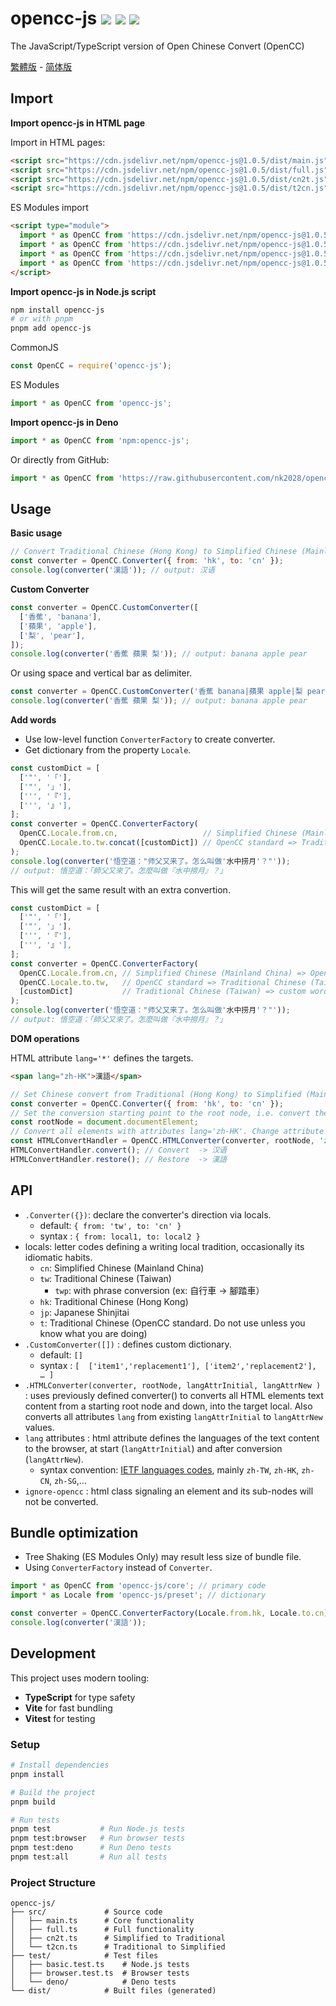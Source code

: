# opencc-js [![](https://badge.fury.io/js/opencc-js.svg)](https://www.npmjs.com/package/opencc-js) [![](https://github.com/nk2028/opencc-js/workflows/Test/badge.svg)](https://github.com/nk2028/opencc-js/actions?query=workflow%3ATest) [![](https://data.jsdelivr.com/v1/package/npm/opencc-js/badge)](https://www.jsdelivr.com/package/npm/opencc-js)

The JavaScript/TypeScript version of Open Chinese Convert (OpenCC)

[繁體版](README-zh-TW.md) - [简体版](README-zh-CN.md)

## Import

**Import opencc-js in HTML page**

Import in HTML pages:

```html
<script src="https://cdn.jsdelivr.net/npm/opencc-js@1.0.5/dist/main.js"></script>     <!-- Core functionality -->
<script src="https://cdn.jsdelivr.net/npm/opencc-js@1.0.5/dist/full.js"></script>     <!-- Full version -->
<script src="https://cdn.jsdelivr.net/npm/opencc-js@1.0.5/dist/cn2t.js"></script>     <!-- For Simplified to Traditional -->
<script src="https://cdn.jsdelivr.net/npm/opencc-js@1.0.5/dist/t2cn.js"></script>     <!-- For Traditional Chinese to Simplified Chinese -->
```

ES Modules import

```html
<script type="module">
  import * as OpenCC from 'https://cdn.jsdelivr.net/npm/opencc-js@1.0.5/dist/main.mjs'; // Core functionality
  import * as OpenCC from 'https://cdn.jsdelivr.net/npm/opencc-js@1.0.5/dist/full.mjs'; // Full version
  import * as OpenCC from 'https://cdn.jsdelivr.net/npm/opencc-js@1.0.5/dist/cn2t.mjs'; // For Simplified to Traditional
  import * as OpenCC from 'https://cdn.jsdelivr.net/npm/opencc-js@1.0.5/dist/t2cn.mjs'; // For Traditional Chinese to Simplified Chinese
</script>
```

**Import opencc-js in Node.js script**

```sh
npm install opencc-js
# or with pnpm
pnpm add opencc-js
```

CommonJS

```javascript
const OpenCC = require('opencc-js');
```

ES Modules

```javascript
import * as OpenCC from 'opencc-js';
```

**Import opencc-js in Deno**

```typescript
import * as OpenCC from 'npm:opencc-js';
```

Or directly from GitHub:

```typescript
import * as OpenCC from 'https://raw.githubusercontent.com/nk2028/opencc-js/main/src/main.ts';
```

## Usage

**Basic usage**

```javascript
// Convert Traditional Chinese (Hong Kong) to Simplified Chinese (Mainland China)
const converter = OpenCC.Converter({ from: 'hk', to: 'cn' });
console.log(converter('漢語')); // output: 汉语
```

**Custom Converter**

```javascript
const converter = OpenCC.CustomConverter([
  ['香蕉', 'banana'],
  ['蘋果', 'apple'],
  ['梨', 'pear'],
]);
console.log(converter('香蕉 蘋果 梨')); // output: banana apple pear
```

Or using space and vertical bar as delimiter.

```javascript
const converter = OpenCC.CustomConverter('香蕉 banana|蘋果 apple|梨 pear');
console.log(converter('香蕉 蘋果 梨')); // output: banana apple pear
```

**Add words**

* Use low-level function `ConverterFactory` to create converter.
* Get dictionary from the property `Locale`.

```javascript
const customDict = [
  ['"', '「'],
  ['"', '」'],
  [''', '『'],
  [''', '』'],
];
const converter = OpenCC.ConverterFactory(
  OpenCC.Locale.from.cn,                   // Simplified Chinese (Mainland China) => OpenCC standard
  OpenCC.Locale.to.tw.concat([customDict]) // OpenCC standard => Traditional Chinese (Taiwan) with custom words
);
console.log(converter('悟空道："师父又来了。怎么叫做'水中捞月'？"'));
// output: 悟空道：「師父又來了。怎麼叫做『水中撈月』？」
```

This will get the same result with an extra convertion.

```javascript
const customDict = [
  ['"', '「'],
  ['"', '」'],
  [''', '『'],
  [''', '』'],
];
const converter = OpenCC.ConverterFactory(
  OpenCC.Locale.from.cn, // Simplified Chinese (Mainland China) => OpenCC standard
  OpenCC.Locale.to.tw,   // OpenCC standard => Traditional Chinese (Taiwan)
  [customDict]           // Traditional Chinese (Taiwan) => custom words
);
console.log(converter('悟空道："师父又来了。怎么叫做'水中捞月'？"'));
// output: 悟空道：「師父又來了。怎麼叫做『水中撈月』？」
```

**DOM operations**

HTML attribute `lang='*'` defines the targets.

```html
<span lang="zh-HK">漢語</span>
```

```javascript
// Set Chinese convert from Traditional (Hong Kong) to Simplified (Mainland China)
const converter = OpenCC.Converter({ from: 'hk', to: 'cn' });
// Set the conversion starting point to the root node, i.e. convert the whole page
const rootNode = document.documentElement;
// Convert all elements with attributes lang='zh-HK'. Change attribute value to lang='zh-CN'
const HTMLConvertHandler = OpenCC.HTMLConverter(converter, rootNode, 'zh-HK', 'zh-CN');
HTMLConvertHandler.convert(); // Convert  -> 汉语
HTMLConvertHandler.restore(); // Restore  -> 漢語
```

## API
* `.Converter({})`: declare the converter's direction via locals.
  * default: `{ from: 'tw', to: 'cn' }`
  * syntax : `{ from: local1, to: local2 }`
* locals: letter codes defining a writing local tradition, occasionally its idiomatic habits.
  * `cn`: Simplified Chinese (Mainland China)
  * `tw`: Traditional Chinese (Taiwan)
    * `twp`: with phrase conversion (ex: 自行車 -> 腳踏車）
  * `hk`: Traditional Chinese (Hong Kong)
  * `jp`: Japanese Shinjitai
  * `t`: Traditional Chinese (OpenCC standard. Do not use unless you know what you are doing)
* `.CustomConverter([])` : defines custom dictionary.
  * default: `[]`
  * syntax : `[  ['item1','replacement1'], ['item2','replacement2'], … ]`
* `.HTMLConverter(converter, rootNode, langAttrInitial, langAttrNew )` : uses previously defined converter() to converts all HTML elements text content from a starting root node and down, into the target local. Also converts all attributes `lang` from existing `langAttrInitial` to `langAttrNew` values.
* `lang` attributes : html attribute defines the languages of the text content to the browser, at start (`langAttrInitial`) and after conversion (`langAttrNew`).
  * syntax convention: [IETF languages codes](https://www.w3.org/International/articles/bcp47/#macro), mainly `zh-TW`, `zh-HK`, `zh-CN`, `zh-SG`,…
* `ignore-opencc` : html class signaling an element and its sub-nodes will not be converted.

## Bundle optimization

* Tree Shaking (ES Modules Only) may result less size of bundle file.
* Using `ConverterFactory` instead of `Converter`.

```javascript
import * as OpenCC from 'opencc-js/core'; // primary code
import * as Locale from 'opencc-js/preset'; // dictionary

const converter = OpenCC.ConverterFactory(Locale.from.hk, Locale.to.cn);
console.log(converter('漢語'));
```

## Development

This project uses modern tooling:

* **TypeScript** for type safety
* **Vite** for fast bundling
* **Vitest** for testing

### Setup

```bash
# Install dependencies
pnpm install

# Build the project
pnpm build

# Run tests
pnpm test           # Run Node.js tests
pnpm test:browser   # Run browser tests
pnpm test:deno      # Run Deno tests
pnpm test:all       # Run all tests
```

### Project Structure

```
opencc-js/
├── src/             # Source code
│   ├── main.ts      # Core functionality
│   ├── full.ts      # Full functionality
│   ├── cn2t.ts      # Simplified to Traditional
│   └── t2cn.ts      # Traditional to Simplified
├── test/            # Test files
│   ├── basic.test.ts    # Node.js tests
│   ├── browser.test.ts  # Browser tests
│   └── deno/            # Deno tests
└── dist/            # Built files (generated)
```
